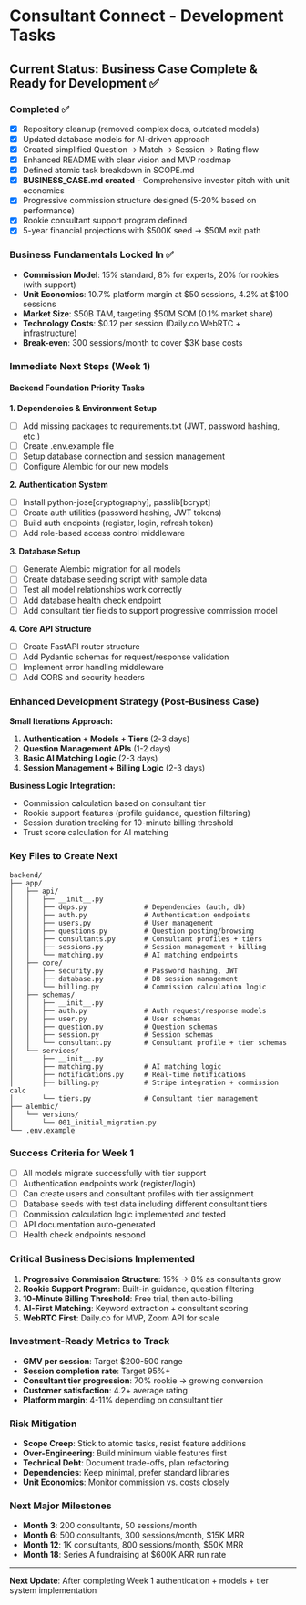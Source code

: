 # Consultant Connect - Development Tasks

## Current Status: Business Case Complete & Ready for Development ✅

### Completed ✅
- [x] Repository cleanup (removed complex docs, outdated models)
- [x] Updated database models for AI-driven approach
- [x] Created simplified Question → Match → Session → Rating flow
- [x] Enhanced README with clear vision and MVP roadmap
- [x] Defined atomic task breakdown in SCOPE.md
- [x] **BUSINESS_CASE.md created** - Comprehensive investor pitch with unit economics
- [x] Progressive commission structure designed (5-20% based on performance)
- [x] Rookie consultant support program defined
- [x] 5-year financial projections with $500K seed → $50M exit path

### Business Fundamentals Locked In ✅
- **Commission Model**: 15% standard, 8% for experts, 20% for rookies (with support)
- **Unit Economics**: 10.7% platform margin at $50 sessions, 4.2% at $100 sessions
- **Market Size**: $50B TAM, targeting $50M SOM (0.1% market share)
- **Technology Costs**: $0.12 per session (Daily.co WebRTC + infrastructure)
- **Break-even**: 300 sessions/month to cover $3K base costs

### Immediate Next Steps (Week 1)

#### Backend Foundation Priority Tasks

**1. Dependencies & Environment Setup**
- [ ] Add missing packages to requirements.txt (JWT, password hashing, etc.)
- [ ] Create .env.example file
- [ ] Setup database connection and session management
- [ ] Configure Alembic for our new models

**2. Authentication System**
- [ ] Install python-jose[cryptography], passlib[bcrypt]
- [ ] Create auth utilities (password hashing, JWT tokens)
- [ ] Build auth endpoints (register, login, refresh token)
- [ ] Add role-based access control middleware

**3. Database Setup**
- [ ] Generate Alembic migration for all models
- [ ] Create database seeding script with sample data
- [ ] Test all model relationships work correctly
- [ ] Add database health check endpoint
- [ ] Add consultant tier fields to support progressive commission model

**4. Core API Structure**
- [ ] Create FastAPI router structure
- [ ] Add Pydantic schemas for request/response validation
- [ ] Implement error handling middleware
- [ ] Add CORS and security headers

### Enhanced Development Strategy (Post-Business Case)

**Small Iterations Approach:**
1. **Authentication + Models + Tiers** (2-3 days)
2. **Question Management APIs** (1-2 days) 
3. **Basic AI Matching Logic** (2-3 days)
4. **Session Management + Billing Logic** (2-3 days)

**Business Logic Integration:**
- Commission calculation based on consultant tier
- Rookie support features (profile guidance, question filtering)
- Session duration tracking for 10-minute billing threshold
- Trust score calculation for AI matching

### Key Files to Create Next

```
backend/
├── app/
│   ├── api/
│   │   ├── __init__.py
│   │   ├── deps.py              # Dependencies (auth, db)
│   │   ├── auth.py              # Authentication endpoints
│   │   ├── users.py             # User management
│   │   ├── questions.py         # Question posting/browsing
│   │   ├── consultants.py       # Consultant profiles + tiers
│   │   ├── sessions.py          # Session management + billing
│   │   └── matching.py          # AI matching endpoints
│   ├── core/
│   │   ├── security.py          # Password hashing, JWT
│   │   ├── database.py          # DB session management
│   │   └── billing.py           # Commission calculation logic
│   ├── schemas/
│   │   ├── __init__.py
│   │   ├── auth.py              # Auth request/response models
│   │   ├── user.py              # User schemas
│   │   ├── question.py          # Question schemas
│   │   ├── session.py           # Session schemas
│   │   └── consultant.py        # Consultant profile + tier schemas
│   └── services/
│       ├── __init__.py
│       ├── matching.py          # AI matching logic
│       ├── notifications.py     # Real-time notifications
│       ├── billing.py           # Stripe integration + commission calc
│       └── tiers.py             # Consultant tier management
├── alembic/
│   └── versions/
│       └── 001_initial_migration.py
└── .env.example
```

### Success Criteria for Week 1
- [ ] All models migrate successfully with tier support
- [ ] Authentication endpoints work (register/login)
- [ ] Can create users and consultant profiles with tier assignment
- [ ] Database seeds with test data including different consultant tiers
- [ ] Commission calculation logic implemented and tested
- [ ] API documentation auto-generated
- [ ] Health check endpoints respond

### Critical Business Decisions Implemented
1. **Progressive Commission Structure**: 15% → 8% as consultants grow
2. **Rookie Support Program**: Built-in guidance, question filtering
3. **10-Minute Billing Threshold**: Free trial, then auto-billing
4. **AI-First Matching**: Keyword extraction + consultant scoring
5. **WebRTC First**: Daily.co for MVP, Zoom API for scale

### Investment-Ready Metrics to Track
- **GMV per session**: Target $200-500 range
- **Session completion rate**: Target 95%+
- **Consultant tier progression**: 70% rookie → growing conversion
- **Customer satisfaction**: 4.2+ average rating
- **Platform margin**: 4-11% depending on consultant tier

### Risk Mitigation
- **Scope Creep**: Stick to atomic tasks, resist feature additions
- **Over-Engineering**: Build minimum viable features first
- **Technical Debt**: Document trade-offs, plan refactoring
- **Dependencies**: Keep minimal, prefer standard libraries
- **Unit Economics**: Monitor commission vs. costs closely

### Next Major Milestones
- **Month 3**: 200 consultants, 50 sessions/month
- **Month 6**: 500 consultants, 300 sessions/month, $15K MRR
- **Month 12**: 1K consultants, 800 sessions/month, $50K MRR
- **Month 18**: Series A fundraising at $600K ARR run rate

---
**Next Update**: After completing Week 1 authentication + models + tier system implementation
